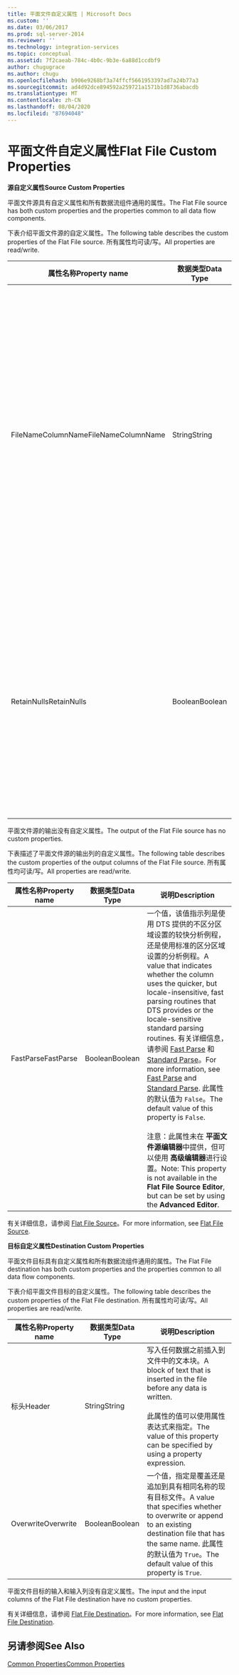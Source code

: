 ```yaml
---
title: 平面文件自定义属性 | Microsoft Docs
ms.custom: ''
ms.date: 03/06/2017
ms.prod: sql-server-2014
ms.reviewer: ''
ms.technology: integration-services
ms.topic: conceptual
ms.assetid: 7f2caeab-784c-4b0c-9b3e-6a88d1ccdbf9
author: chugugrace
ms.author: chugu
ms.openlocfilehash: b906e9268bf3a74ffcf5661953397ad7a24b77a3
ms.sourcegitcommit: ad4d92dce894592a259721a1571b1d8736abacdb
ms.translationtype: MT
ms.contentlocale: zh-CN
ms.lasthandoff: 08/04/2020
ms.locfileid: "87694048"
---
```

# <a name="flat-file-custom-properties"></a><span data-ttu-id="bf0e3-102">平面文件自定义属性</span><span class="sxs-lookup"><span data-stu-id="bf0e3-102">Flat File Custom Properties</span></span>
  <span data-ttu-id="bf0e3-103">**源自定义属性**</span><span class="sxs-lookup"><span data-stu-id="bf0e3-103">**Source Custom Properties**</span></span>  
  
 <span data-ttu-id="bf0e3-104">平面文件源具有自定义属性和所有数据流组件通用的属性。</span><span class="sxs-lookup"><span data-stu-id="bf0e3-104">The Flat File source has both custom properties and the properties common to all data flow components.</span></span>  
  
 <span data-ttu-id="bf0e3-105">下表介绍平面文件源的自定义属性。</span><span class="sxs-lookup"><span data-stu-id="bf0e3-105">The following table describes the custom properties of the Flat File source.</span></span> <span data-ttu-id="bf0e3-106">所有属性均可读/写。</span><span class="sxs-lookup"><span data-stu-id="bf0e3-106">All properties are read/write.</span></span>  
  
|<span data-ttu-id="bf0e3-107">属性名称</span><span class="sxs-lookup"><span data-stu-id="bf0e3-107">Property name</span></span>|<span data-ttu-id="bf0e3-108">数据类型</span><span class="sxs-lookup"><span data-stu-id="bf0e3-108">Data Type</span></span>|<span data-ttu-id="bf0e3-109">说明</span><span class="sxs-lookup"><span data-stu-id="bf0e3-109">Description</span></span>|  
|-------------------|---------------|-----------------|  
|<span data-ttu-id="bf0e3-110">FileNameColumnName</span><span class="sxs-lookup"><span data-stu-id="bf0e3-110">FileNameColumnName</span></span>|<span data-ttu-id="bf0e3-111">String</span><span class="sxs-lookup"><span data-stu-id="bf0e3-111">String</span></span>|<span data-ttu-id="bf0e3-112">包含文件名的输出列的名称。</span><span class="sxs-lookup"><span data-stu-id="bf0e3-112">The name of an output column that contains the file name.</span></span> <span data-ttu-id="bf0e3-113">如果未指定名称，则不会生成包含文件名的输出列。</span><span class="sxs-lookup"><span data-stu-id="bf0e3-113">If no name is specified, no output column containing the file name will be generated.</span></span><br /><br /> <span data-ttu-id="bf0e3-114">注意：此属性未在 **平面文件源编辑器**中提供，但可以使用 **高级编辑器**进行设置。</span><span class="sxs-lookup"><span data-stu-id="bf0e3-114">Note: This property is not available in the **Flat File Source Editor**, but can be set by using the **Advanced Editor**.</span></span>|  
|<span data-ttu-id="bf0e3-115">RetainNulls</span><span class="sxs-lookup"><span data-stu-id="bf0e3-115">RetainNulls</span></span>|<span data-ttu-id="bf0e3-116">Boolean</span><span class="sxs-lookup"><span data-stu-id="bf0e3-116">Boolean</span></span>|<span data-ttu-id="bf0e3-117">该值指定当数据转换管道引擎处理数据时是否将源文件中的 Null 值仍保留为 Null 值。</span><span class="sxs-lookup"><span data-stu-id="bf0e3-117">A value that specifies whether to retain Null values from the source file as Null values when the data is processed by the Data Transformation Pipeline engine.</span></span> <span data-ttu-id="bf0e3-118">此属性的默认值为 `False`。</span><span class="sxs-lookup"><span data-stu-id="bf0e3-118">The default value of this property is `False`.</span></span>|  
  
 <span data-ttu-id="bf0e3-119">平面文件源的输出没有自定义属性。</span><span class="sxs-lookup"><span data-stu-id="bf0e3-119">The output of the Flat File source has no custom properties.</span></span>  
  
 <span data-ttu-id="bf0e3-120">下表描述了平面文件源的输出列的自定义属性。</span><span class="sxs-lookup"><span data-stu-id="bf0e3-120">The following table describes the custom properties of the output columns of the Flat File source.</span></span> <span data-ttu-id="bf0e3-121">所有属性均可读/写。</span><span class="sxs-lookup"><span data-stu-id="bf0e3-121">All properties are read/write.</span></span>  
  
|<span data-ttu-id="bf0e3-122">属性名称</span><span class="sxs-lookup"><span data-stu-id="bf0e3-122">Property name</span></span>|<span data-ttu-id="bf0e3-123">数据类型</span><span class="sxs-lookup"><span data-stu-id="bf0e3-123">Data Type</span></span>|<span data-ttu-id="bf0e3-124">说明</span><span class="sxs-lookup"><span data-stu-id="bf0e3-124">Description</span></span>|  
|-------------------|---------------|-----------------|  
|<span data-ttu-id="bf0e3-125">FastParse</span><span class="sxs-lookup"><span data-stu-id="bf0e3-125">FastParse</span></span>|<span data-ttu-id="bf0e3-126">Boolean</span><span class="sxs-lookup"><span data-stu-id="bf0e3-126">Boolean</span></span>|<span data-ttu-id="bf0e3-127">一个值，该值指示列是使用 DTS 提供的不区分区域设置的较快分析例程，还是使用标准的区分区域设置的分析例程。</span><span class="sxs-lookup"><span data-stu-id="bf0e3-127">A value that indicates whether the column uses the quicker, but locale-insensitive, fast parsing routines that DTS provides or the locale-sensitive standard parsing routines.</span></span> <span data-ttu-id="bf0e3-128">有关详细信息，请参阅 [Fast Parse](../fast-parse.md) 和 [Standard Parse](../standard-parse.md)。</span><span class="sxs-lookup"><span data-stu-id="bf0e3-128">For more information, see [Fast Parse](../fast-parse.md) and [Standard Parse](../standard-parse.md).</span></span> <span data-ttu-id="bf0e3-129">此属性的默认值为 `False`。</span><span class="sxs-lookup"><span data-stu-id="bf0e3-129">The default value of this property is `False`.</span></span><br /><br /> <span data-ttu-id="bf0e3-130">注意：此属性未在 **平面文件源编辑器**中提供，但可以使用 **高级编辑器**进行设置。</span><span class="sxs-lookup"><span data-stu-id="bf0e3-130">Note: This property is not available in the **Flat File Source Editor**, but can be set by using the **Advanced Editor**.</span></span>|  
  
 <span data-ttu-id="bf0e3-131">有关详细信息，请参阅 [Flat File Source](flat-file-source.md)。</span><span class="sxs-lookup"><span data-stu-id="bf0e3-131">For more information, see [Flat File Source](flat-file-source.md).</span></span>  
  
 <span data-ttu-id="bf0e3-132">**目标自定义属性**</span><span class="sxs-lookup"><span data-stu-id="bf0e3-132">**Destination Custom Properties**</span></span>  
  
 <span data-ttu-id="bf0e3-133">平面文件目标具有自定义属性和所有数据流组件通用的属性。</span><span class="sxs-lookup"><span data-stu-id="bf0e3-133">The Flat File destination has both custom properties and the properties common to all data flow components.</span></span>  
  
 <span data-ttu-id="bf0e3-134">下表介绍平面文件目标的自定义属性。</span><span class="sxs-lookup"><span data-stu-id="bf0e3-134">The following table describes the custom properties of the Flat File destination.</span></span> <span data-ttu-id="bf0e3-135">所有属性均可读/写。</span><span class="sxs-lookup"><span data-stu-id="bf0e3-135">All properties are read/write.</span></span>  
  
|<span data-ttu-id="bf0e3-136">属性名称</span><span class="sxs-lookup"><span data-stu-id="bf0e3-136">Property name</span></span>|<span data-ttu-id="bf0e3-137">数据类型</span><span class="sxs-lookup"><span data-stu-id="bf0e3-137">Data Type</span></span>|<span data-ttu-id="bf0e3-138">说明</span><span class="sxs-lookup"><span data-stu-id="bf0e3-138">Description</span></span>|  
|-------------------|---------------|-----------------|  
|<span data-ttu-id="bf0e3-139">标头</span><span class="sxs-lookup"><span data-stu-id="bf0e3-139">Header</span></span>|<span data-ttu-id="bf0e3-140">String</span><span class="sxs-lookup"><span data-stu-id="bf0e3-140">String</span></span>|<span data-ttu-id="bf0e3-141">写入任何数据之前插入到文件中的文本块。</span><span class="sxs-lookup"><span data-stu-id="bf0e3-141">A block of text that is inserted in the file before any data is written.</span></span><br /><br /> <span data-ttu-id="bf0e3-142">此属性的值可以使用属性表达式来指定。</span><span class="sxs-lookup"><span data-stu-id="bf0e3-142">The value of this property can be specified by using a property expression.</span></span>|  
|<span data-ttu-id="bf0e3-143">Overwrite</span><span class="sxs-lookup"><span data-stu-id="bf0e3-143">Overwrite</span></span>|<span data-ttu-id="bf0e3-144">Boolean</span><span class="sxs-lookup"><span data-stu-id="bf0e3-144">Boolean</span></span>|<span data-ttu-id="bf0e3-145">一个值，指定是覆盖还是追加到具有相同名称的现有目标文件。</span><span class="sxs-lookup"><span data-stu-id="bf0e3-145">A value that specifies whether to overwrite or append to an existing destination file that has the same name.</span></span> <span data-ttu-id="bf0e3-146">此属性的默认值为 `True`。</span><span class="sxs-lookup"><span data-stu-id="bf0e3-146">The default value of this property is `True`.</span></span>|  
  
 <span data-ttu-id="bf0e3-147">平面文件目标的输入和输入列没有自定义属性。</span><span class="sxs-lookup"><span data-stu-id="bf0e3-147">The input and the input columns of the Flat File destination have no custom properties.</span></span>  
  
 <span data-ttu-id="bf0e3-148">有关详细信息，请参阅 [Flat File Destination](flat-file-destination.md)。</span><span class="sxs-lookup"><span data-stu-id="bf0e3-148">For more information, see [Flat File Destination](flat-file-destination.md).</span></span>  
  
## <a name="see-also"></a><span data-ttu-id="bf0e3-149">另请参阅</span><span class="sxs-lookup"><span data-stu-id="bf0e3-149">See Also</span></span>  
 [<span data-ttu-id="bf0e3-150">Common Properties</span><span class="sxs-lookup"><span data-stu-id="bf0e3-150">Common Properties</span></span>](../common-properties.md)  
  
  
